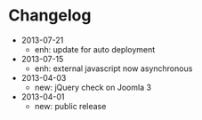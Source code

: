 # Changelog

- 2013-07-21
    - enh: update for auto deployment
- 2013-07-15
    - enh: external javascript now asynchronous
- 2013-04-03
    - new: jQuery check on Joomla 3
- 2013-04-01
    - new: public release

